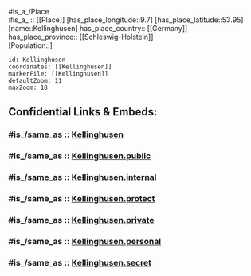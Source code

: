 ﻿---
confidential: public
isDeleted: false
location:
- 53.95
- 9.7
mapmarker: city
mapzoom:
- 7
- 12
SpocWebEntityId: 31376
tags:
- geo/City
type: City
---

#is_a_/Place  
#is_a_ :: [[Place]] 
[has_place_longitude::9.7] 
[has_place_latitude::53.95] 
[name::Kellinghusen] 
has_place_country:: [[Germany]]  
has_place_province:: [[Schleswig-Holstein]]  
[Population::] 



```leaflet
id: Kellinghusen
coordinates: [[Kellinghusen]] 
markerFile: [[Kellinghusen]] 
defaultZoom: 11 
maxZoom: 18
```


## Confidential Links & Embeds: 

### #is_/same_as :: [Kellinghusen](/_Standards/Earth/Continent/Europe/Europe~Central/Germany/Germany~West/Schleswig-Holstein/counties~SH/Steinburg/cities~Steinburg/Kellinghusen.md) 

### #is_/same_as :: [Kellinghusen.public](/_public/Earth/Continent/Europe/Europe~Central/Germany/Germany~West/Schleswig-Holstein/counties~SH/Steinburg/cities~Steinburg/Kellinghusen.public.md) 

### #is_/same_as :: [Kellinghusen.internal](/_internal/Earth/Continent/Europe/Europe~Central/Germany/Germany~West/Schleswig-Holstein/counties~SH/Steinburg/cities~Steinburg/Kellinghusen.internal.md) 

### #is_/same_as :: [Kellinghusen.protect](/_protect/Earth/Continent/Europe/Europe~Central/Germany/Germany~West/Schleswig-Holstein/counties~SH/Steinburg/cities~Steinburg/Kellinghusen.protect.md) 

### #is_/same_as :: [Kellinghusen.private](/_private/Earth/Continent/Europe/Europe~Central/Germany/Germany~West/Schleswig-Holstein/counties~SH/Steinburg/cities~Steinburg/Kellinghusen.private.md) 

### #is_/same_as :: [Kellinghusen.personal](/_personal/Earth/Continent/Europe/Europe~Central/Germany/Germany~West/Schleswig-Holstein/counties~SH/Steinburg/cities~Steinburg/Kellinghusen.personal.md) 

### #is_/same_as :: [Kellinghusen.secret](/_secret/Earth/Continent/Europe/Europe~Central/Germany/Germany~West/Schleswig-Holstein/counties~SH/Steinburg/cities~Steinburg/Kellinghusen.secret.md)

